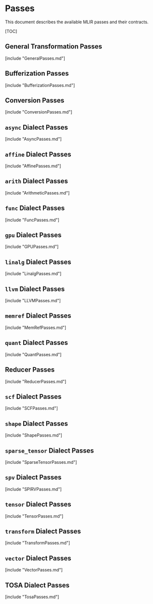 # Passes

This document describes the available MLIR passes and their contracts.

[TOC]

## General Transformation Passes

[include "GeneralPasses.md"]

## Bufferization Passes

[include "BufferizationPasses.md"]

## Conversion Passes

[include "ConversionPasses.md"]

## `async` Dialect Passes

[include "AsyncPasses.md"]

## `affine` Dialect Passes

[include "AffinePasses.md"]

## `arith` Dialect Passes

[include "ArithmeticPasses.md"]

## `func` Dialect Passes

[include "FuncPasses.md"]

## `gpu` Dialect Passes

[include "GPUPasses.md"]

## `linalg` Dialect Passes

[include "LinalgPasses.md"]

## `llvm` Dialect Passes

[include "LLVMPasses.md"]

## `memref` Dialect Passes

[include "MemRefPasses.md"]

## `quant` Dialect Passes

[include "QuantPasses.md"]

## Reducer Passes

[include "ReducerPasses.md"]

## `scf` Dialect Passes

[include "SCFPasses.md"]

## `shape` Dialect Passes

[include "ShapePasses.md"]

## `sparse_tensor` Dialect Passes

[include "SparseTensorPasses.md"]

## `spv` Dialect Passes

[include "SPIRVPasses.md"]

## `tensor` Dialect Passes

[include "TensorPasses.md"]

## `transform` Dialect Passes

[include "TransformPasses.md"]

## `vector` Dialect Passes

[include "VectorPasses.md"]

## TOSA Dialect Passes

[include "TosaPasses.md"]
